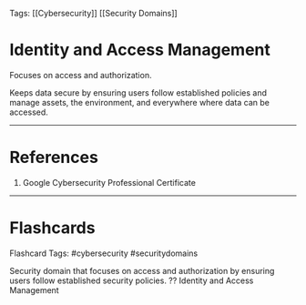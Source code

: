 Tags: [[Cybersecurity]] [[Security Domains]]
# Identity and Access Management

Focuses on access and authorization.

Keeps data secure by ensuring users follow established policies and manage assets, the environment, and everywhere where data can be accessed.

---
# References

1. Google Cybersecurity Professional Certificate

---
# Flashcards

Flashcard Tags: #cybersecurity #securitydomains 

Security domain that focuses on access and authorization by ensuring users follow established security policies.
??
Identity and Access Management
<!--SR:!2024-05-09,10,270!2024-05-14,10,228-->